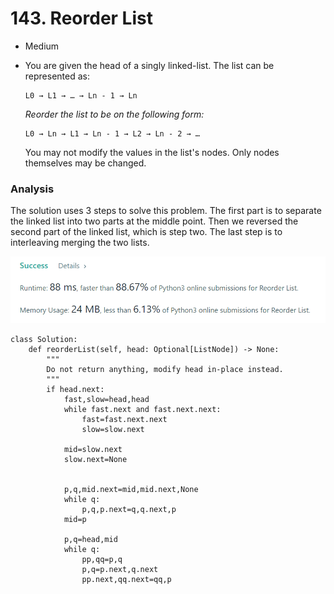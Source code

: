 # 143. Reorder List

* Medium
*   You are given the head of a singly linked-list. The list can be represented as:

    ```
    L0 → L1 → … → Ln - 1 → Ln
    ```

    _Reorder the list to be on the following form:_

    ```
    L0 → Ln → L1 → Ln - 1 → L2 → Ln - 2 → …
    ```

    You may not modify the values in the list's nodes. Only nodes themselves may be changed.

### Analysis&#x20;

The solution uses 3 steps to solve this problem. The first part is to separate the linked list into two parts at the middle point. Then we reversed the second part of the linked list, which is step two. The last step is to interleaving merging the two lists.&#x20;

![](<../.gitbook/assets/image (7) (1).png>)

```
class Solution:
    def reorderList(self, head: Optional[ListNode]) -> None:
        """
        Do not return anything, modify head in-place instead.
        """
        if head.next:
            fast,slow=head,head
            while fast.next and fast.next.next:
                fast=fast.next.next
                slow=slow.next

            mid=slow.next
            slow.next=None 


            p,q,mid.next=mid,mid.next,None
            while q:
                p,q,p.next=q,q.next,p
            mid=p

            p,q=head,mid
            while q:
                pp,qq=p,q
                p,q=p.next,q.next
                pp.next,qq.next=qq,p
```

